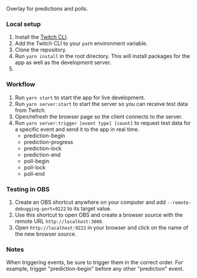 Overlay for predictions and polls.

### Local setup

1. Install the [Twitch CLI](https://dev.twitch.tv/docs/cli).
1. Add the Twitch CLI to your `path` environment variable.
1. Clone the repository.
1. Run `yarn install` in the root directory. This will install packages for the app as well as the development server.
1. 

### Workflow

1. Run `yarn start` to start the app for live development.
1. Run `yarn server:start` to start the server so you can receive test data from Twitch.
1. Open/refresh the browser page so the client connects to the server.
1. Run `yarn server:trigger [event type] [count]` to request test data for a specific event and send it to the app in real time.
    - prediction-begin
    - prediction-progress
    - prediction-lock
    - prediction-end
    - poll-begin
    - poll-lock
    - poll-end

### Testing in OBS

1. Create an OBS shortcut anywhere on your computer and add `--remote-debugging-port=9222` to its target value.
1. Use this shortcut to open OBS and create a browser source with the remote URL `http://localhost:3000`.
1. Open `http://localhost:9222` in your browser and click on the name of the new browser source.

### Notes

When triggering events, be sure to trigger them in the correct order. For example, trigger "prediction-begin" before any other "prediction" event.
